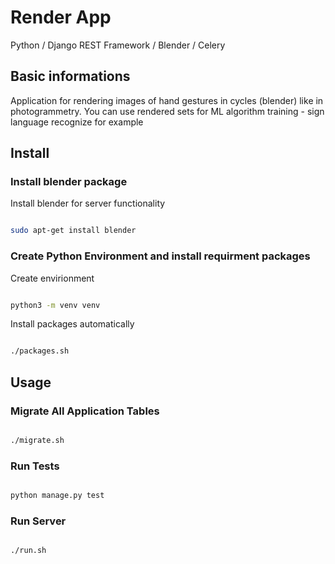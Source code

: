 # Render App
Python / Django REST Framework / Blender / Celery

## Basic informations

Application for rendering images of hand gestures in cycles (blender) like in photogrammetry. You can use rendered sets for ML algorithm training - sign language recognize for example

## Install

### Install blender package

Install blender for server functionality

```bash

sudo apt-get install blender

```

### Create Python Environment and install requirment packages

Create envirionment

```bash

python3 -m venv venv

```

Install packages automatically

```bash

./packages.sh

```

## Usage

### Migrate All Application Tables

```bash

./migrate.sh

```

### Run Tests

```bash

python manage.py test

```

### Run Server

```bash

./run.sh

```
